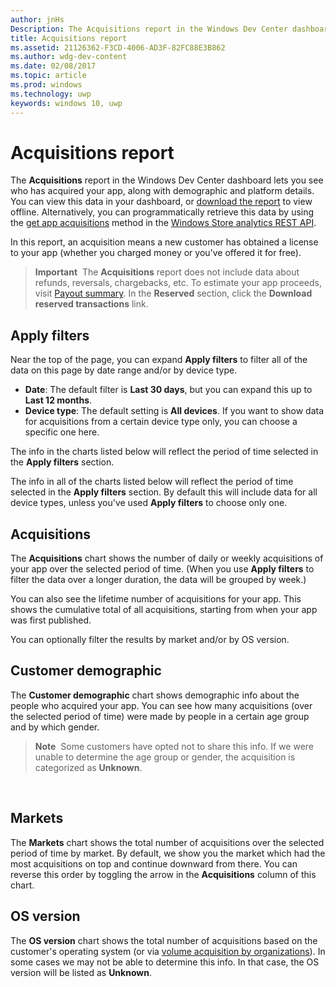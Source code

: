 ---author: jnHsDescription: The Acquisitions report in the Windows Dev Center dashboard lets you see who has acquired your app, along with demographic and platform details.title: Acquisitions reportms.assetid: 21126362-F3CD-4006-AD3F-82FC88E3B862ms.author: wdg-dev-contentms.date: 02/08/2017ms.topic: articlems.prod: windowsms.technology: uwpkeywords: windows 10, uwp---# Acquisitions reportThe **Acquisitions** report in the Windows Dev Center dashboard lets you see who has acquired your app, along with demographic and platform details. You can view this data in your dashboard, or [download the report](download-analytic-reports.md) to view offline. Alternatively, you can programmatically retrieve this data by using the [get app acquisitions](../monetize/get-app-acquisitions.md) method in the [Windows Store analytics REST API](../monetize/access-analytics-data-using-windows-store-services.md).In this report, an acquisition means a new customer has obtained a license to your app (whether you charged money or you've offered it for free).> **Important**  The **Acquisitions** report does not include data about refunds, reversals, chargebacks, etc. To estimate your app proceeds, visit [Payout summary](payout-summary.md). In the **Reserved** section, click the **Download reserved transactions** link.## Apply filtersNear the top of the page, you can expand **Apply filters** to filter all of the data on this page by date range and/or by device type.-   **Date**: The default filter is **Last 30 days**, but you can expand this up to **Last 12 months**.-   **Device type**: The default setting is **All devices**. If you want to show data for acquisitions from a certain device type only, you can choose a specific one here.The info in the charts listed below will reflect the period of time selected in the **Apply filters** section.The info in all of the charts listed below will reflect the period of time selected in the **Apply filters** section. By default this will include data for all device types, unless you've used **Apply filters** to choose only one.## AcquisitionsThe **Acquisitions** chart shows the number of daily or weekly acquisitions of your app over the selected period of time. (When you use **Apply filters** to filter the data over a longer duration, the data will be grouped by week.)You can also see the lifetime number of acquisitions for your app. This shows the cumulative total of all acquisitions, starting from when your app was first published.You can optionally filter the results by market and/or by OS version.## Customer demographicThe **Customer demographic** chart shows demographic info about the people who acquired your app. You can see how many acquisitions (over the selected period of time) were made by people in a certain age group and by which gender.> **Note**  Some customers have opted not to share this info. If we were unable to determine the age group or gender, the acquisition is categorized as **Unknown**. ## MarketsThe **Markets** chart shows the total number of acquisitions over the selected period of time by market. By default, we show you the market which had the most acquisitions on top and continue downward from there. You can reverse this order by toggling the arrow in the **Acquisitions** column of this chart.## OS versionThe **OS version** chart shows the total number of acquisitions based on the customer's operating system (or via [volume acquisition by organizations](organizational-licensing.md)). In some cases we may not be able to determine this info. In that case, the OS version will be listed as **Unknown**.  